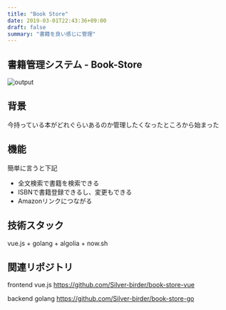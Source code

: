 ```yaml
---
title: "Book Store"
date: 2019-03-01T22:43:36+09:00
draft: false
summary: "書籍を良い感じに管理"
---
```


## 書籍管理システム - Book-Store
![output](https://res.cloudinary.com/silverbirder/image/upload/v1548220071/book-store-vue.mov.gif)

## 背景
今持っている本がどれぐらいあるのか管理したくなったところから始まった

## 機能
簡単に言うと下記

* 全文検索で書籍を検索できる
* ISBNで書籍登録できるし、変更もできる
* Amazonリンクにつながる

## 技術スタック

vue.js + golang + algolia + now.sh

## 関連リポジトリ
frontend vue.js
https://github.com/Silver-birder/book-store-vue

backend golang
https://github.com/Silver-birder/book-store-go
